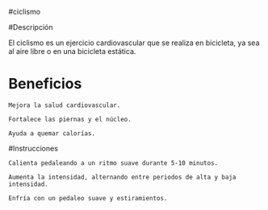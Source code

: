 #ciclismo

#Descripción

El ciclismo es un ejercicio cardiovascular que se realiza en bicicleta, ya sea al aire libre o en una bicicleta estática.

# Beneficios

    Mejora la salud cardiovascular.

    Fortalece las piernas y el núcleo.

    Ayuda a quemar calorías.
#Instrucciones

    Calienta pedaleando a un ritmo suave durante 5-10 minutos.

    Aumenta la intensidad, alternando entre periodos de alta y baja intensidad.

    Enfría con un pedaleo suave y estiramientos.
